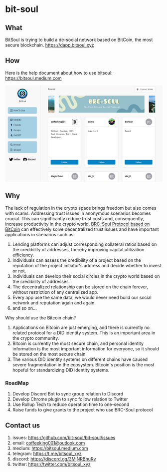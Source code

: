 # bit-soul

## What
BitSoul is trying to build a de-social network based on BitCoin, the most secure blockchain.
<https://dapp.bitsoul.xyz>

## How
Here is the help document about how to use bitsoul: <https://bitsoul.medium.com>

![](docs/img/img.jpg)

## Why
The lack of regulation in the crypto space brings freedom but also comes with scams.
Addressing trust issues in anonymous scenarios becomes crucial. This can significantly
reduce trust costs and, consequently, increase productivity in the crypto world.
[BRC-Soul Protocol based on BitCoin](https://github.com/bit-soul/brc-soul) can effectively
solve decentralized trust issues and have important applications in scenarios such as:

1. Lending platforms can adjust corresponding collateral ratios based on the credibility of addresses, thereby improving capital utilization efficiency.
2. Individuals can assess the credibility of a project based on the reputation of the project initiator's address and decide whether to invest or not.
3. Individuals can develop their social circles in the crypto world based on the credibility of addresses.
4. The decentralized relationship can be stored on the chain forever, without restriction of any centralized app.
5. Every app use the same data, we would never need build our social network and reputation again and again.
6. and so on...

Why should use the Bitcoin chain?
1. Applications on Bitcoin are just emerging, and there is currently no related protocol for a DID identity system. This is an important area in the crypto community.
2. Bitcoin is currently the most secure chain, and personal identity information is the most important information for everyone, so it should be stored on the most secure chain.
3. The various DID identity systems on different chains have caused severe fragmentation in the ecosystem. Bitcoin's position is the most hopeful for standardizing DID identity systems.

### RoadMap
1. Develop Discord Bot to sync group relation to Discord
2. Develop Chrome plugin to sync follow relation to Twitter 
3. Use Rollup Tech to reduce operation time to one-second
4. Raise funds to give grants to the project who use BRC-Soul protocol

## Contact us
1. issues: <https://github.com/bit-soul/bit-soul/issues>
2. email: <coffeeking001@outlook.com>
3. medium: <https://bitsoul.medium.com>
4. telegram: <https://t.me/bitsoul_xyz>
5. discord: <https://discord.gg/3MjNRBhuRv>
6. twitter: <https://twitter.com/bitsoul_xyz>